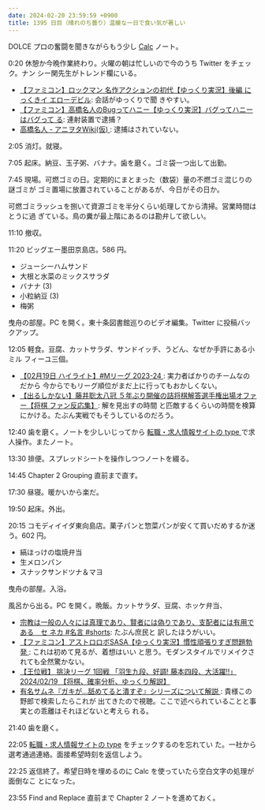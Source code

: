 ```yaml
---
date: 2024-02-20 23:59:59 +0900
title: 1395 日目（晴れのち曇り）温暖な一日で食い気が著しい
---
```


DOLCE プロの奮闘を聞きながらもう少し [Calc] ノート。

0:20 休憩か今晩作業終わり。火曜の朝は忙しいので今のうち Twitter をチェック。ナン
シー関先生がトレンド欄にいる。

* [【ファミコン】ロックマン 名作アクションの初代【ゆっくり実況】後編 にっくきイ
  エローデビル](https://www.youtube.com/watch?v=WblzNWK7YZU): 会話がゆっくりで聞
  きやすい。
* [【ファミコン】高橋名人のBugってハニー【ゆっくり実況】バグってハニーはバグって
  る](https://www.youtube.com/watch?v=RiCsl_OoHVM): 連射装置で逮捕？
* [高橋名人 - アニヲタWiki(仮)
  ](https://w.atwiki.jp/aniwotawiki/pages/45138.html): 逮捕はされていない。

2:05 消灯。就寝。

7:05 起床。納豆、玉子粥、バナナ。歯を磨く。ゴミ袋一つ出して出勤。

7:45 現場。可燃ゴミの日。定期的にまとまった（数袋）量の不燃ゴミ混じりの謎ゴミが
ゴミ置場に放置されていることがあるが、今日がその日か。

可燃ゴミラッシュを捌いて資源ゴミを半分くらい処理してから清掃。営業時間はとうに過
ぎている。鳥の糞が最上階にあるのは勘弁して欲しい。

11:10 撤収。

11:20 ビッグエー墨田京島店。586 円。

* ジューシーハムサンド
* 大根と水菜のミックスサラダ
* バナナ (3)
* 小粒納豆 (3)
* 梅粥

曳舟の部屋。PC を開く。東十条図書館巡りのビデオ編集。Twitter に投稿バックアップ。

12:05 軽食。豆腐、カットサラダ、サンドイッチ、うどん、なぜか手許にある小ミル
フィーユ三個。

* [【02月19日 ハイライト】#Mリーグ 2023-24
  ](https://www.youtube.com/watch?v=xSaXZw8aEis): 実力者ばかりのチームなのだから
  今からでもリーグ順位がまだ上に行ってもおかしくない。
* [【出るしかない】藤井聡太八冠 ５年ぶり開催の詰将棋解答選手権出場オファー【将棋
  ファン反応集】](https://www.youtube.com/watch?v=5Phf0l9JRf8): 解を見出すの時間
  と匹敵するくらいの時間を検算にかける。たぶん実戦でもそうしているのだろう。

12:40 歯を磨く。ノートを少しいじってから [転職・求人情報サイトの type
](https://type.jp/) で求人操作。またノート。

13:30 排便。スプレッドシートを操作しつつノートを綴る。

14:45 Chapter 2 Grouping 直前まで直す。

17:30 昼寝。暖かいから楽だ。

19:50 起床。外出。

20:15 コモディイイダ東向島店。菓子パンと惣菜パンが安くて買いだめするか迷う。602
円。

* 縞ほっけの塩焼弁当
* 生メロンパン
* スナックサンドツナ＆マヨ

曳舟の部屋。入浴。

風呂から出る。PC を開く。晩飯。カットサラダ、豆腐、ホッケ弁当、

* [宗教は一般の人々には真理であり、賢者には偽りであり、支配者には有用である　セ
  ネカ #名言 #shorts](https://www.youtube.com/watch?v=TuZkCJAmTMQ): たぶん庶民と
  訳したほうがいい。
* [【ファミコン】アストロロボSASA【ゆっくり実況】慣性頑張りすぎ問題勃発
  ](https://www.youtube.com/watch?v=Ll0B4dz3HeA): これは初めて見るが、着想はいい
  と思う。モダンスタイルでリメイクされても全然驚かない。
* [【王位戦】 挑決リーグ 1回戦 「羽生九段、好調! 藤本四段、大活躍!!」 2024/02/19
  【将棋、確率分析、ゆっくり解説】](https://www.youtube.com/watch?v=SUS1afEchOk)
* [有名サムネ『ガキが…舐めてると潰すぞ』シリーズについて解説
  ](https://www.youtube.com/watch?v=cR2VElc3MDY): 貴様この野郎で検索したらこれが
  出てきたので視聴。ここで述べられていることと事実との乖離はそれほどないと考えら
  れる。

21:40 歯を磨く。

22:05 [転職・求人情報サイトの type](https://type.jp/) をチェックするのを忘れてい
た。一社から選考通過連絡。面接希望時刻を返信しよう。

22:25 返信終了。希望日時を埋めるのに Calc を使っていたら空白文字の処理が面倒なこ
とになった。

23:55 Find and Replace 直前まで Chapter 2 ノートを進めておく。

[Calc]: https://documentation.libreoffice.org/en/english-documentation/calc/
